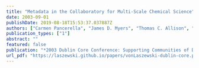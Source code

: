 ```yaml
---
title: "Metadata in the Collaboratory for Multi-Scale Chemical Science"
date: 2003-09-01
publishDate: 2019-08-18T15:53:37.037887Z
authors: ["Carmen Pancerella", "James D. Myers", "Thomas C. Allison", "Kaizar Amin", "Sandra Bittner", "Brett Didier", "Michael Frenklach", "Jr. William H. Green", "Yen-Ling Ho", "John Hewson", "Wendy Koegler", "Carina Lansing", "David Leahy", "Michael Lee", "Renata McCoy", "Michael Minkoff", "Sandeep Nijsure", "Gregor von Laszewski", "David Montoya", "Reinhardt Pinzon", "William Pitz", "Larry Rahn", "Branko Ruscic", "Karen Schuchardt", "Eric Stephan", "Al Wagner", "Baoshan Wang", "Theresa Windus", "Lili Xu", "Christine Yang"]
publication_types: ["1"]
abstract: ""
featured: false
publication: "*2003 Dublin Core Conference: Supporting Communities of Discourse and Practice-Metadata Research and Applications*"
url_pdf: "https://laszewski.github.io/papers/vonLaszewski-dublin-core.pdf"
---
```


